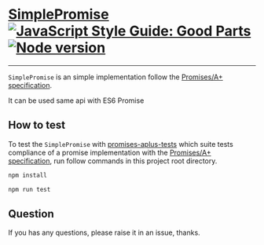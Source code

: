 # [SimplePromise](https://github.com/xwchris/simple-promise) [![JavaScript Style Guide: Good Parts](https://img.shields.io/badge/code%20style-goodparts-brightgreen.svg?style=flat)](https://github.com/dwyl/goodparts "JavaScript The Good Parts") [![Node version](https://img.shields.io/node/v/[NPM-MODULE-NAME].svg?style=flat)](http://nodejs.org/download/)
***

`SimplePromise` is an simple implementation follow the [Promises/A+ specification](https://promisesaplus.com/).

It can be used same api with ES6 Promise

## How to test
To test the `SimplePromise` with [promises-aplus-tests](https://github.com/promises-aplus/promises-tests) which suite tests compliance of a promise implementation with the [Promises/A+ specification](https://promisesaplus.com/), run follow commands in this project root directory.

```bash
npm install

npm run test
```

## Question
If you has any questions, please raise it in an issue, thanks.
